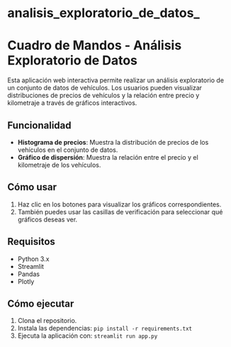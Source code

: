 # analisis_exploratorio_de_datos_
# Cuadro de Mandos - Análisis Exploratorio de Datos

Esta aplicación web interactiva permite realizar un análisis exploratorio de un conjunto de datos de vehículos. Los usuarios pueden visualizar distribuciones de precios de vehículos y la relación entre precio y kilometraje a través de gráficos interactivos.

## Funcionalidad

- **Histograma de precios**: Muestra la distribución de precios de los vehículos en el conjunto de datos.
- **Gráfico de dispersión**: Muestra la relación entre el precio y el kilometraje de los vehículos.

## Cómo usar

1. Haz clic en los botones para visualizar los gráficos correspondientes.
2. También puedes usar las casillas de verificación para seleccionar qué gráficos deseas ver.

## Requisitos

- Python 3.x
- Streamlit
- Pandas
- Plotly

## Cómo ejecutar

1. Clona el repositorio.
2. Instala las dependencias: `pip install -r requirements.txt`
3. Ejecuta la aplicación con: `streamlit run app.py`

